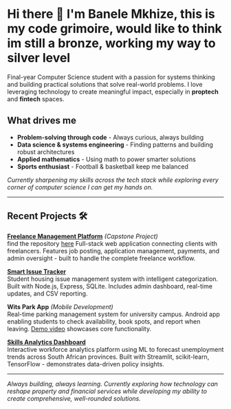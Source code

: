 # Hi there 👋 I'm Banele Mkhize, this is my code grimoire, would like to think im still a bronze, working my way to silver level


Final-year Computer Science student with a passion for systems thinking and building practical solutions that solve real-world problems. I love leveraging technology to create meaningful impact, especially in **proptech** and **fintech** spaces.

## What drives me 
- **Problem-solving through code** - Always curious, always building
- **Data science & systems engineering** - Finding patterns and building robust architectures  
- **Applied mathematics** - Using math to power smarter solutions
- **Sports enthusiast** - Football & basketball keep me balanced

*Currently sharpening my skills across the tech stack while exploring every corner of computer science I can get my hands on.*

---

## Recent Projects 🛠

**[Freelance Management Platform](https://lanceapp-bah9ctdnd4d7grhb.southafricanorth-01.azurewebsites.net)** *(Capstone Project)*  
find the repository [here](https://github.com/Thuthu-KII/Lance?tab=readme-ov-file)
Full-stack web application connecting clients with freelancers. Features job posting, application management, payments, and admin oversight - built to handle the complete freelance workflow.

**[Smart Issue Tracker](https://github.com/dreadnought147/crescent-tracker)**  
Student housing issue management system with intelligent categorization. Built with Node.js, Express, SQLite. Includes admin dashboard, real-time updates, and CSV reporting.

**Wits Park App** *(Mobile Development)*  
Real-time parking management system for university campus. Android app enabling students to check availability, book spots, and report when leaving. [Demo video](https://drive.google.com/file/d/10y-_Llw4rzt4q7jpjhHVZrWaxhqANVT8/view?usp=sharing) showcases core functionality.

**[Skills Analytics Dashboard](https://github.com/dreadnought147/SA-Skills-dash)**  
Interactive workforce analytics platform using ML to forecast unemployment trends across South African provinces. Built with Streamlit, scikit-learn, TensorFlow - demonstrates data-driven policy insights.

---

*Always building, always learning. Currently exploring how technology can reshape property and financial services while developing my ability to create comprehensive, well-rounded solutions.*
